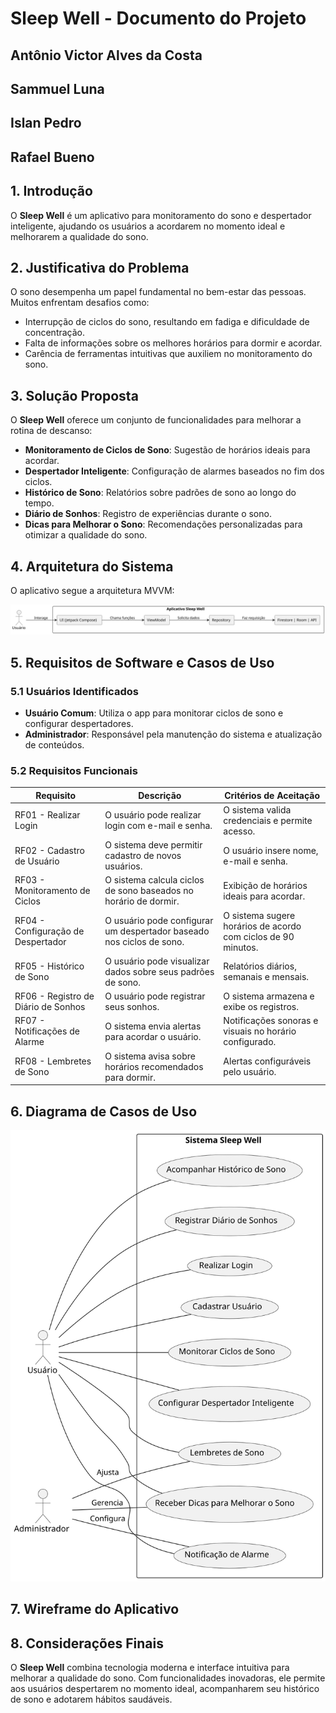 # Sleep Well - Documento do Projeto

## Antônio Victor Alves da Costa
## Sammuel Luna
## Islan Pedro
## Rafael Bueno

## 1. Introdução
O **Sleep Well** é um aplicativo para monitoramento do sono e despertador inteligente, ajudando os usuários a acordarem no momento ideal e melhorarem a qualidade do sono.

## 2. Justificativa do Problema
O sono desempenha um papel fundamental no bem-estar das pessoas. Muitos enfrentam desafios como:
- Interrupção de ciclos do sono, resultando em fadiga e dificuldade de concentração.
- Falta de informações sobre os melhores horários para dormir e acordar.
- Carência de ferramentas intuitivas que auxiliem no monitoramento do sono.

## 3. Solução Proposta
O **Sleep Well** oferece um conjunto de funcionalidades para melhorar a rotina de descanso:
- **Monitoramento de Ciclos de Sono**: Sugestão de horários ideais para acordar.
- **Despertador Inteligente**: Configuração de alarmes baseados no fim dos ciclos.
- **Histórico de Sono**: Relatórios sobre padrões de sono ao longo do tempo.
- **Diário de Sonhos**: Registro de experiências durante o sono.
- **Dicas para Melhorar o Sono**: Recomendações personalizadas para otimizar a qualidade do sono.

## 4. Arquitetura do Sistema
O aplicativo segue a arquitetura MVVM:

![Diagrama da Arquitetura do Sistema](/arquiteturaSistemaSVG.svg)

## 5. Requisitos de Software e Casos de Uso
### 5.1 Usuários Identificados
- **Usuário Comum**: Utiliza o app para monitorar ciclos de sono e configurar despertadores.
- **Administrador**: Responsável pela manutenção do sistema e atualização de conteúdos.

### 5.2 Requisitos Funcionais
| **Requisito** | **Descrição** | **Critérios de Aceitação** |
|--------------|--------------|---------------------------|
| RF01 - Realizar Login | O usuário pode realizar login com e-mail e senha. | O sistema valida credenciais e permite acesso. |
| RF02 - Cadastro de Usuário | O sistema deve permitir cadastro de novos usuários. | O usuário insere nome, e-mail e senha. |
| RF03 - Monitoramento de Ciclos | O sistema calcula ciclos de sono baseados no horário de dormir. | Exibição de horários ideais para acordar. |
| RF04 - Configuração de Despertador | O usuário pode configurar um despertador baseado nos ciclos de sono. | O sistema sugere horários de acordo com ciclos de 90 minutos. |
| RF05 - Histórico de Sono | O usuário pode visualizar dados sobre seus padrões de sono. | Relatórios diários, semanais e mensais. |
| RF06 - Registro de Diário de Sonhos | O usuário pode registrar seus sonhos. | O sistema armazena e exibe os registros. |
| RF07 - Notificações de Alarme | O sistema envia alertas para acordar o usuário. | Notificações sonoras e visuais no horário configurado. |
| RF08 - Lembretes de Sono | O sistema avisa sobre horários recomendados para dormir. | Alertas configuráveis pelo usuário. |

## 6. Diagrama de Casos de Uso

![Diagrama de Casos de Uso](/casosDeUsoSleepWellSVG.svg)

## 7. Wireframe do Aplicativo


## 8. Considerações Finais
O **Sleep Well** combina tecnologia moderna e interface intuitiva para melhorar a qualidade do sono. Com funcionalidades inovadoras, ele permite aos usuários despertarem no momento ideal, acompanharem seu histórico de sono e adotarem hábitos saudáveis.

